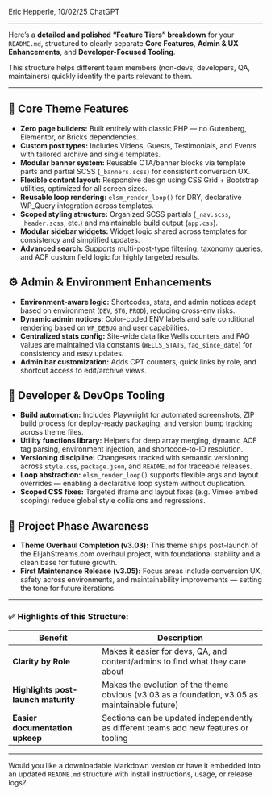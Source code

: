Eric Hepperle, 10/02/25 ChatGPT


---


Here’s a **detailed and polished “Feature Tiers” breakdown** for your `README.md`, structured to clearly separate **Core Features**, **Admin & UX Enhancements**, and **Developer-Focused Tooling**.

This structure helps different team members (non-devs, developers, QA, maintainers) quickly identify the parts relevant to them.

---

## 🔧 Core Theme Features

- **Zero page builders:** Built entirely with classic PHP — no Gutenberg, Elementor, or Bricks dependencies.
- **Custom post types:** Includes Videos, Guests, Testimonials, and Events with tailored archive and single templates.
- **Modular banner system:** Reusable CTA/banner blocks via template parts and partial SCSS (`_banners.scss`) for consistent conversion UX.
- **Flexible content layout:** Responsive design using CSS Grid + Bootstrap utilities, optimized for all screen sizes.
- **Reusable loop rendering:** `elsm_render_loop()` for DRY, declarative WP_Query integration across templates.
- **Scoped styling structure:** Organized SCSS partials (`_nav.scss`, `_header.scss`, etc.) and maintainable build output (`app.css`).
- **Modular sidebar widgets:** Widget logic shared across templates for consistency and simplified updates.
- **Advanced search:** Supports multi-post-type filtering, taxonomy queries, and ACF custom field logic for highly targeted results.


## ⚙️ Admin & Environment Enhancements

- **Environment-aware logic:** Shortcodes, stats, and admin notices adapt based on environment (`DEV`, `STG`, `PROD`), reducing cross-env risks.
- **Dynamic admin notices:** Color-coded ENV labels and safe conditional rendering based on `WP_DEBUG` and user capabilities.
- **Centralized stats config:** Site-wide data like Wells counters and FAQ values are maintained via constants (`WELLS_STATS`, `faq_since_date`) for consistency and easy updates.
- **Admin bar customization:** Adds CPT counters, quick links by role, and shortcut access to edit/archive views.


## 🧰 Developer & DevOps Tooling

- **Build automation:** Includes Playwright for automated screenshots, ZIP build process for deploy-ready packaging, and version bump tracking across theme files.
- **Utility functions library:** Helpers for deep array merging, dynamic ACF tag parsing, environment injection, and shortcode-to-ID resolution.
- **Versioning discipline:** Changesets tracked with semantic versioning across `style.css`, `package.json`, and `README.md` for traceable releases.
- **Loop abstraction:** `elsm_render_loop()` supports flexible args and layout overrides — enabling a declarative loop system without duplication.
- **Scoped CSS fixes:** Targeted iframe and layout fixes (e.g. Vimeo embed scoping) reduce global style collisions and regressions.


## 🧭 Project Phase Awareness

- **Theme Overhaul Completion (v3.03):** This theme ships post-launch of the ElijahStreams.com overhaul project, with foundational stability and a clean base for future growth.
- **First Maintenance Release (v3.05):** Focus areas include conversion UX, safety across environments, and maintainability improvements — setting the tone for future iterations.

---

### ✅ Highlights of this Structure:

| Benefit                             | Description                                                                                    |
| ----------------------------------- | ---------------------------------------------------------------------------------------------- |
| **Clarity by Role**                 | Makes it easier for devs, QA, and content/admins to find what they care about                  |
| **Highlights post-launch maturity** | Makes the evolution of the theme obvious (v3.03 as a foundation, v3.05 as maintainable future) |
| **Easier documentation upkeep**     | Sections can be updated independently as different teams add new features or tooling           |

---

Would you like a downloadable Markdown version or have it embedded into an updated `README.md` structure with install instructions, usage, or release logs?
